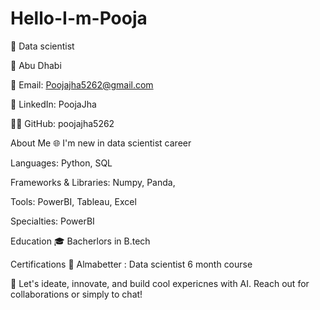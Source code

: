 # Hello-I-m-Pooja

🚀 Data scientist 

📍 Abu Dhabi

📧 Email: Poojajha5262@gmail.com

🔗 LinkedIn: PoojaJha

👨‍💻 GitHub: poojajha5262

About Me 🌐
I'm new in data scientist career

Languages: Python, SQL

Frameworks & Libraries: Numpy, Panda, 

Tools: PowerBI, Tableau, Excel

Specialties: PowerBI

Education 🎓
Bacherlors in B.tech

Certifications 📜
Almabetter : Data scientist 6 month course

🔗 Let's ideate, innovate, and build cool expericnes with AI. Reach out for collaborations or simply to chat!
